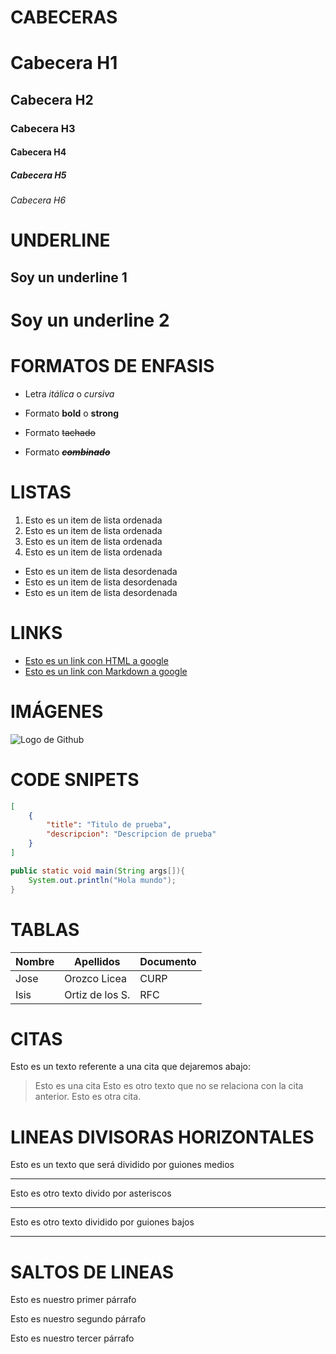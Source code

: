 # CABECERAS
# Cabecera H1
## Cabecera H2
### Cabecera H3
#### Cabecera H4
##### Cabecera H5
###### Cabecera H6

# UNDERLINE
Soy un underline 1
------------------

Soy un underline 2
==================

# FORMATOS DE ENFASIS
- Letra *itálica* o _cursiva_

- Formato __bold__ o **strong**

- Formato ~~tachado~~

- Formato ~~__*combinado*__~~

# LISTAS
1. Esto es un item de lista ordenada
1. Esto es un item de lista ordenada
1. Esto es un item de lista ordenada
1. Esto es un item de lista ordenada

- Esto es un item de lista desordenada
- Esto es un item de lista desordenada
- Esto es un item de lista desordenada

# LINKS
- <a href="www.google.com">Esto es un link con HTML a google</a>
- [Esto es un link con Markdown a google](www.google.com)

# IMÁGENES
![Logo de Github](https://geekytheory.com/wp-content/uploads/2014/05/historia_octocat.jpg)

# CODE SNIPETS
````JSON
[
    {
        "title": "Titulo de prueba",
        "descripcion": "Descripcion de prueba"
    }
]
````
````Java
public static void main(String args[]){
    System.out.println("Hola mundo");
}
````

# TABLAS
| Nombre | Apellidos | Documento |
| ------ | --------- | --------- |
| Jose | Orozco Licea | CURP |
| Isis | Ortiz de los S. | RFC |

# CITAS
Esto es un texto referente a una cita que dejaremos abajo:
> Esto es una cita
Esto es otro texto que no se relaciona con la cita anterior.
> Esto es otra cita.

# LINEAS DIVISORAS HORIZONTALES
Esto es un texto que será dividido por guiones medios

---
Esto es otro texto divido por asteriscos

***

Esto es otro texto dividido por guiones bajos

___

# SALTOS DE LINEAS
Esto es nuestro primer párrafo

Esto es nuestro segundo párrafo

Esto es nuestro tercer párrafo